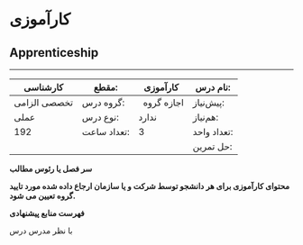 # کارآموزی
## Apprenticeship
_______________________________________________________________________________
| کارشناسی     | مقطع:       | کارآموزی      | نام درس:    |
| ------------ | ----------- | ------------- | ----------- |
| تخصصی الزامی | گروه درس:   | ` `اجازه گروه | پیش‌نیاز:   |
| عملی         | نوع درس:    | ندارد         | هم‌نیاز:    |
| 192          | تعداد ساعت: | 3             | تعداد واحد: |
|              |             |               | حل تمرین:   |

**سر فصل یا رئوس مطالب**

**محتوای کارآموزی برای هر دانشجو توسط شرکت و یا سازمان ارجاع داده شده مورد تایید گروه تعیین می شود.**

**فهرست منابع پیشنهادی**

با نظر مدرس درس

